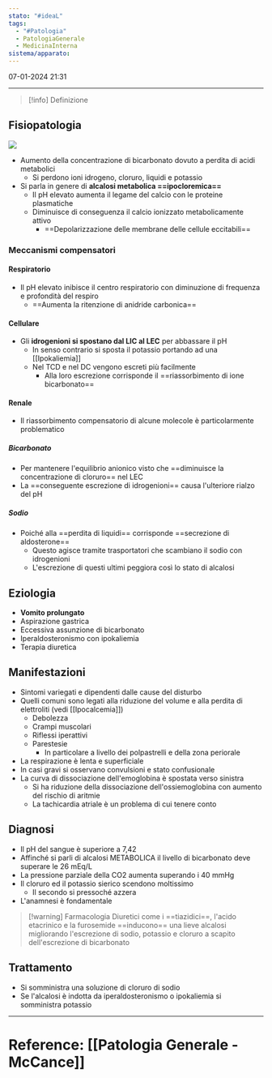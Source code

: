 ```yaml
---
stato: "#ideaL"
tags:
  - "#Patologia"
  - PatologiaGenerale
  - MedicinaInterna
sistema/apparato:
---
```

07-01-2024 21:31

--- 

>[!info] Definizione
>

## Fisiopatologia
![](https://i.imgur.com/qHfIUYr.png)

- Aumento della concentrazione di bicarbonato dovuto a perdita di acidi metabolici
	- Si perdono ioni idrogeno, cloruro, liquidi e potassio
- Si parla in genere di **alcalosi metabolica ==ipocloremica==**
	- Il pH elevato aumenta il legame del calcio con le proteine plasmatiche
	- Diminuisce di conseguenza il calcio ionizzato metabolicamente attivo 
		- ==Depolarizzazione delle membrane delle cellule eccitabili==
### Meccanismi compensatori
#### Respiratorio
- Il pH elevato inibisce il centro respiratorio con diminuzione di frequenza e profondità del respiro 
	- ==Aumenta la ritenzione di anidride carbonica==
#### Cellulare
- Gli **idrogenioni si spostano dal LIC al LEC** per abbassare il pH
	- In senso contrario si sposta il potassio portando ad una [[Ipokaliemia]]
	- Nel TCD e nel DC vengono escreti più facilmente
		- Alla loro escrezione corrisponde il ==riassorbimento di ione bicarbonato==
#### Renale
- Il riassorbimento compensatorio di alcune molecole è particolarmente problematico
##### Bicarbonato 
- Per mantenere l'equilibrio anionico visto che ==diminuisce la concentrazione di cloruro== nel LEC
- La ==conseguente escrezione di idrogenioni== causa l'ulteriore rialzo del pH
##### Sodio
- Poiché alla ==perdita di liquidi== corrisponde ==secrezione di aldosterone==
	- Questo agisce tramite trasportatori che scambiano il sodio con idrogenioni 
	- L'escrezione di questi ultimi peggiora così lo stato di alcalosi

## Eziologia
- **Vomito prolungato**
- Aspirazione gastrica
- Eccessiva assunzione di bicarbonato
- Iperaldosteronismo con ipokaliemia
- Terapia diuretica
## Manifestazioni
- Sintomi variegati e dipendenti dalle cause del disturbo
- Quelli comuni sono legati alla riduzione del volume e alla perdita di elettroliti (vedi [[Ipocalcemia]])
	- Debolezza
	- Crampi muscolari
	- Riflessi iperattivi
	- Parestesie
		- In particolare a livello dei polpastrelli e della zona periorale
- La respirazione è lenta e superficiale
- In casi gravi si osservano convulsioni e stato confusionale
- La curva di dissociazione dell'emoglobina è spostata verso sinistra
	- Si ha riduzione della dissociazione dell'ossiemoglobina con aumento del rischio di aritmie 
	- La tachicardia atriale è un problema di cui tenere conto


## Diagnosi
- Il pH del sangue è superiore a 7,42
- Affinché si parli di alcalosi METABOLICA il livello di bicarbonato deve superare le 26 mEq/L
- La pressione parziale della CO2 aumenta superando i 40 mmHg
- Il cloruro ed il potassio sierico scendono moltissimo
	- Il secondo si pressoché azzera
- L'anamnesi è fondamentale


>[!warning] Farmacologia
> Diuretici come i ==tiazidici==, l'acido etacrinico e la furosemide ==inducono== una lieve alcalosi migliorando l'escrezione di sodio, potassio e cloruro a scapito dell'escrezione di bicarbonato
## Trattamento
- Si somministra una soluzione di cloruro di sodio
- Se l'alcalosi è indotta da iperaldosteronismo o ipokaliemia si somministra potassio












--- 
# Reference: [[Patologia Generale - McCance]]